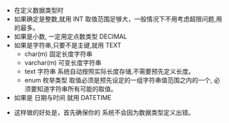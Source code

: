 - 在定义数据类型时
- 如果确定是整数,就用 INT 取值范围足够大，一般情况下不用考虑超限问题,用的最多。
- 如果是小数, 一定用定点数类型 DECIMAL
- 如果是字符串,只要不是主键,就用 TEXT
  - char(m) 固定长度字符串
  - varchar(m) 可变长度字符串
  - text 字符串 系统自动按照实际长度存储,不需要预先定义长度。
  - enum 枚举类型 取值必须是预先设定的一组字符串值范围之内的一个, 必须要知道字符串所有可能的取值。
- 如果是 日期与时间 就用 DATETIME

* 这样做的好处是，首先确保你的 系统不会因为数据类型定义出错。
